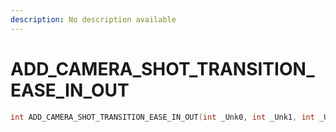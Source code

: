 ```yaml
---
description: No description available 
---
```


# ADD_CAMERA_SHOT_TRANSITION_EASE_IN_OUT

```cpp
int ADD_CAMERA_SHOT_TRANSITION_EASE_IN_OUT(int _Unk0, int _Unk1, int _Unk2, int _Unk3, int _Unk4, int _Unk5);
```